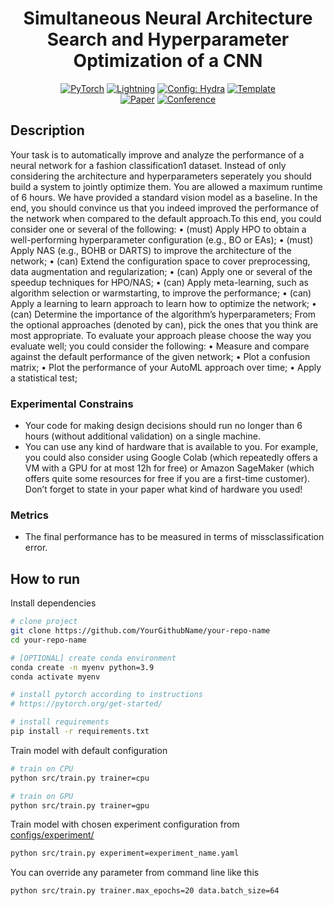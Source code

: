 

<div align="center">

# Simultaneous Neural Architecture Search and Hyperparameter Optimization of a CNN

<a href="https://pytorch.org/get-started/locally/"><img alt="PyTorch" src="https://img.shields.io/badge/PyTorch-ee4c2c?logo=pytorch&logoColor=white"></a>
<a href="https://pytorchlightning.ai/"><img alt="Lightning" src="https://img.shields.io/badge/-Lightning-792ee5?logo=pytorchlightning&logoColor=white"></a>
<a href="https://hydra.cc/"><img alt="Config: Hydra" src="https://img.shields.io/badge/Config-Hydra-89b8cd"></a>
<a href="https://github.com/ashleve/lightning-hydra-template"><img alt="Template" src="https://img.shields.io/badge/-Lightning--Hydra--Template-017F2F?style=flat&logo=github&labelColor=gray"></a><br>
[![Paper](http://img.shields.io/badge/paper-arxiv.1001.2234-B31B1B.svg)](https://www.nature.com/articles/nature14539)
[![Conference](http://img.shields.io/badge/AnyConference-year-4b44ce.svg)](https://papers.nips.cc/paper/2020)

</div>

## Description

Your task is to automatically improve and analyze the performance of a neural network for a
fashion classification1 dataset. Instead of only considering the architecture and hyperparameters
seperately you should build a system to jointly optimize them.
You are allowed a maximum runtime of 6 hours. We have provided a standard vision model
as a baseline. In the end, you should convince us that you indeed improved the performance of the
network when compared to the default approach.To this end, you could consider one or several
of the following:
• (must) Apply HPO to obtain a well-performing hyperparameter configuration (e.g., BO or
EAs);
• (must) Apply NAS (e.g., BOHB or DARTS) to improve the architecture of the network;
• (can) Extend the configuration space to cover preprocessing, data augmentation and regularization;
• (can) Apply one or several of the speedup techniques for HPO/NAS;
• (can) Apply meta-learning, such as algorithm selection or warmstarting, to improve the
performance;
• (can) Apply a learning to learn approach to learn how to optimize the network;
• (can) Determine the importance of the algorithm’s hyperparameters;
From the optional approaches (denoted by can), pick the ones that you think are most appropriate.
To evaluate your approach please choose the way you evaluate well; you could consider the
following:
• Measure and compare against the default performance of the given network;
• Plot a confusion matrix;
• Plot the performance of your AutoML approach over time;
• Apply a statistical test;

### Experimental Constrains

- Your code for making design decisions should run no longer than 6 hours (without additional validation) on a single machine.
- You can use any kind of hardware that is available to you. For example, you could also
consider using Google Colab (which repeatedly offers a VM with a GPU for at most
12h for free) or Amazon SageMaker (which offers quite some resources for free if you
are a first-time customer). Don’t forget to state in your paper what kind of hardware
you used!

### Metrics

- The final performance has to be measured in terms of missclassification error.

## How to run

Install dependencies

```bash
# clone project
git clone https://github.com/YourGithubName/your-repo-name
cd your-repo-name

# [OPTIONAL] create conda environment
conda create -n myenv python=3.9
conda activate myenv

# install pytorch according to instructions
# https://pytorch.org/get-started/

# install requirements
pip install -r requirements.txt
```

Train model with default configuration

```bash
# train on CPU
python src/train.py trainer=cpu

# train on GPU
python src/train.py trainer=gpu
```

Train model with chosen experiment configuration from [configs/experiment/](configs/experiment/)

```bash
python src/train.py experiment=experiment_name.yaml
```

You can override any parameter from command line like this

```bash
python src/train.py trainer.max_epochs=20 data.batch_size=64
```
